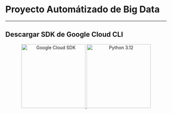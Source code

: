 # Proyecto Automátizado de Big Data
---
## Descargar SDK de Google Cloud CLI
<p align="center">
    <a href="https://dl.google.com/dl/cloudsdk/channels/rapid/GoogleCloudSDKInstaller.exe?hl=es-419">
        <img src="https://static-00.iconduck.com/assets.00/google-cloud-icon-2048x1646-7admxejz.png" alt="Google Cloud SDK" width="200">
    </a>
    <a href="ms-windows-store://pdp?hl=en-us&gl=cl&referrer=storeforweb&source=https%3A%2F%2Fwww.google.com%2F&productid=9ncvdn91xzqp&ocid=storeweb-pdp-open-cta">
        <img src="https://store-images.s-microsoft.com/image/apps.23372.13556584579794122.0a955bdd-bdfb-420d-8cdd-c884a83675b2.58d64ec7-d131-4b38-8889-43833c6e1ee4?h=210" alt="Python 3.12" width="200">
    </a>
</p>
